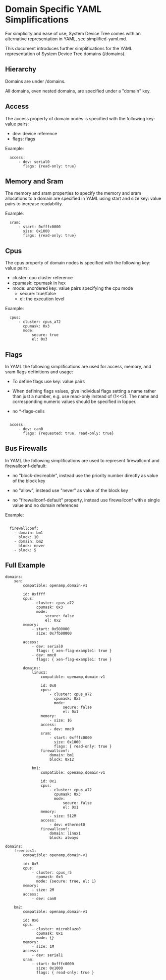 Domain Specific YAML Simplifications
====================================

For simplicity and ease of use, System Device Tree comes with an
alternative representation in YAML, see simplified-yaml.md.

This document introduces further simplifications for the YAML
representation of System Device Tree domains (/domains).


Hierarchy
---------

Domains are under /domains.

All domains, even nested domains, are specified under a "domain" key.


Access
------

The access property of domain nodes is specified with the following key:
value pairs:

- dev: device reference
- flags: flags


Example:

~~~
  access:
      - dev: serial0
        flags: {read-only: true}
~~~


Memory and Sram
---------------

The memory and sram properties to specify the memory and sram
allocations to a domain are specified in YAML using start and size key:
value pairs to increase readability.

Example:

~~~
  sram:
      - start: 0xfffc0000
        size: 0x1000
        flags: {read-only: true}
~~~


Cpus
----

The cpus property of domain nodes is specified with the following key:
value pairs:

- cluster: cpu cluster reference
- cpumask: cpumask in hex
- mode: unordered key: value pairs specifying the cpu mode
    - secure: true/false
    - el: the execution level


Example:

~~~
  cpus:
      - cluster: cpus_a72
        cpumask: 0x3
        mode:
            secure: true
            el: 0x3
~~~


Flags
-----

In YAML the following simplifications are used for access, memory, and
sram flags definitions and usage:

- To define flags  use key: value pairs

- When defining flags values, give individual flags setting a name
  rather than just a number, e.g. use read-only instead of (1<<2). The
  name and corresponding numeric values should be specified in lopper.

- no \*-flags-cells

~~~

  access:
      - dev: can0
        flags: {requested: true, read-only: true}

~~~


Bus Firewalls
-------------

In YAML the following simplifications are used to represent firewallconf
and firewallconf-default:

- no "block-desireable", instead use the priority number directly as
  value of the block key

- no "allow", instead use "never" as value of the block key

- no "firewallconf-default" property, instead use firewallconf with a
  single value and no domain references


Example:

~~~

  firewallconf:
    - domain: bm1
      block: 10
    - domain: bm2
      block: never
    - block: 5

~~~


Full Example
------------

~~~
domains:
    xen:
        compatible: openamp,domain-v1

        id: 0xffff
        cpus:
            - cluster: cpus_a72
              cpumask: 0x3
              mode:
                  secure: false
                  el: 0x2
        memory:
            - start: 0x500000
              size: 0x7fb00000

        access:
            - dev: serial0
              flags: { xen-flag-example1: true }
            - dev: mmc0
              flags: { xen-flag-example1: true }

        domains:
            linux1:
                compatible: openamp,domain-v1

                id: 0x0
                cpus:
                    - cluster: cpus_a72
                      cpumask: 0x3
                      mode:
                          secure: false
                          el: 0x1
                memory:
                    - size: 1G
                access:
                    - dev: mmc0
                sram:
                    - start: 0xfffc0000
                      size: 0x1000
                      flags: { read-only: true }
                firewallconf:
                    domain: bm1
                    block: 0x12

            bm1:
                compatible: openamp,domain-v1

                id: 0x1
                cpus:
                    - cluster: cpus_a72
                      cpumask: 0x3
                      mode:
                          secure: false
                          el: 0x1
                memory:
                    - size: 512M
                access:
                    - dev: ethernet0
                firewallconf:
                    domain: linux1
                    block: always

domains:
    freertos1:
        compatible: openamp,domain-v1

        id: 0x5
        cpus:
            - cluster: cpus_r5
              cpumask: 0x3
              mode: {secure: true, el: 1}
        memory:
            - size: 2M
        access:
            - dev: can0

    bm2:
        compatible: openamp,domain-v1

        id: 0x6
        cpus:
            - cluster: microblaze0
              cpumask: 0x1
              mode: {}
        memory:
            - size: 1M
        access:
            - dev: serial1
        sram:
            - start: 0xfffc0000
              size: 0x1000
              flags: { read-only: true }
~~~
